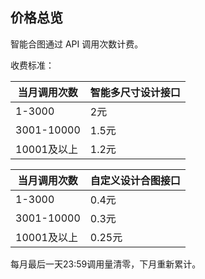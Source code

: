 ## 价格总览

智能合图通过 API 调用次数计费。

收费标准：

|当月调用次数|智能多尺寸设计接口|
|---|---|
|1-3000|2元|
|3001-10000|1.5元|
|10001及以上|1.2元|

|当月调用次数|自定义设计合图接口|
|---|---|
|1-3000|0.4元|
|3001-10000|0.3元|
|10001及以上|0.25元|

每月最后一天23:59调用量清零，下月重新累计。
